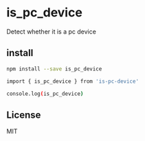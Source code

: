# is_pc_device

Detect whether it is a pc device

## install
```bash
npm install --save is_pc_device
```

```bash
import { is_pc_device } from 'is-pc-device'

console.log(is_pc_device)
```

## License
MIT